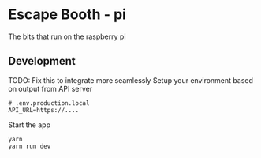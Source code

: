 # Escape Booth - pi

The bits that run on the raspberry pi


## Development

TODO: Fix this to integrate more seamlessly
Setup your environment based on output from API server

```
# .env.production.local
API_URL=https://....
```

Start the app

```
yarn
yarn run dev
```
